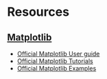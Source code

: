 # Resources

## [Matplotlib](https://matplotlib.org/stable/)

- [Official Matplotlib User guide](https://matplotlib.org/stable/users/index.html)
- [Official Matplotlib Tutorials](https://matplotlib.org/stable/tutorials/index.html)
- [Official Matplotlib Examples](https://matplotlib.org/stable/gallery/index.html)
